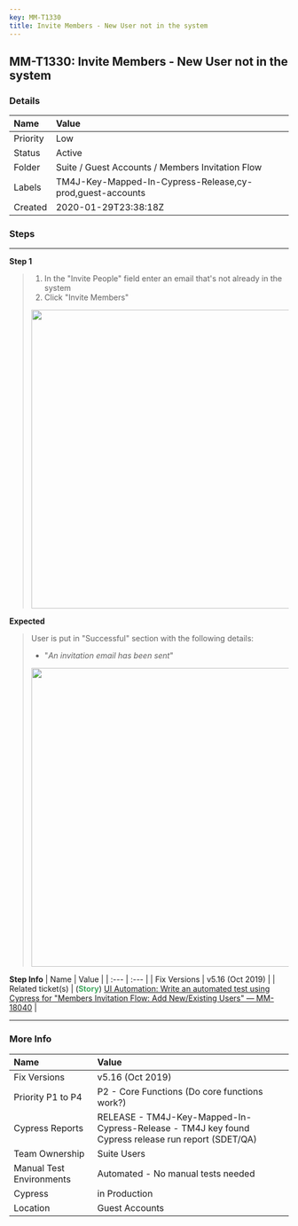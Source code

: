```yaml
---
key: MM-T1330
title: Invite Members - New User not in the system
---
```


## MM-T1330: Invite Members - New User not in the system

### Details

| Name     | Value                                                     |
| :------- | :-------------------------------------------------------- |
| Priority | Low                                                       |
| Status   | Active                                                    |
| Folder   | Suite / Guest Accounts / Members Invitation Flow          |
| Labels   | TM4J-Key-Mapped-In-Cypress-Release,cy-prod,guest-accounts |
| Created  | 2020-01-29T23:38:18Z                                      |

### Steps

<hr/>

**Step 1**

> <article><ol><li>In the "Invite People" field enter an email that's not already in the system</li><li>Click "Invite Members"</li></ol><img src="https://smartbear-tm4j-prod-us-west-2-attachment-rich-text.s3.us-west-2.amazonaws.com/embedded-f3277290f945470c4add5d21ef3dc7ca7b74388fc7152bfb6b99ae58c66a95a8-1580756795978-2020-02-03_13-59-34.png" style="width: 539px;" class="fr-fil fr-dib"></article>

**Expected**

> <article>User is put in "Successful" section with the following details:<ul><li>"<em>An invitation email has been sent</em>"</li></ul><img src="https://smartbear-tm4j-prod-us-west-2-attachment-rich-text.s3.us-west-2.amazonaws.com/embedded-f3277290f945470c4add5d21ef3dc7ca7b74388fc7152bfb6b99ae58c66a95a8-1580756499070-2020-02-03_14-00-10.png" style="width: 539px;" class="fr-fil fr-dib"></article>

**Step Info**
| Name | Value |
| :--- | :--- |
| Fix Versions | v5.16 (Oct 2019) |
| Related ticket(s) | (<strong><span style="color: rgb(65, 168, 95);">Story</span></strong>) <a href="https://mattermost.atlassian.net/browse/MM-18040">UI Automation: Write an automated test using Cypress for "Members Invitation Flow: Add New/Existing Users" — MM-18040</a> |

<hr/>

### More Info

| Name                     | Value                                                                                              |
| :----------------------- | :------------------------------------------------------------------------------------------------- |
| Fix Versions             | v5.16 (Oct 2019)                                                                                   |
| Priority P1 to P4        | P2 - Core Functions (Do core functions work?)                                                      |
| Cypress Reports          | RELEASE - TM4J-Key-Mapped-In-Cypress-Release - TM4J key found Cypress release run report (SDET/QA) |
| Team Ownership           | Suite Users                                                                                        |
| Manual Test Environments | Automated - No manual tests needed                                                                 |
| Cypress                  | in Production                                                                                      |
| Location                 | Guest Accounts                                                                                     |

